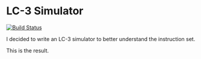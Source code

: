 # LC-3 Simulator
[![Build Status](https://travis-ci.org/AnthonySuper/lc3-simulator.svg?branch=master)](https://travis-ci.org/AnthonySuper/lc3-simulator)

I decided to write an LC-3 simulator to better understand the instruction set.

This is the result.
